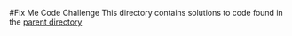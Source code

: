 #Fix Me Code Challenge
This directory contains solutions to code found in the [parent directory](https://github.com/sumutoni/Fix_My_Code_Challenge)
